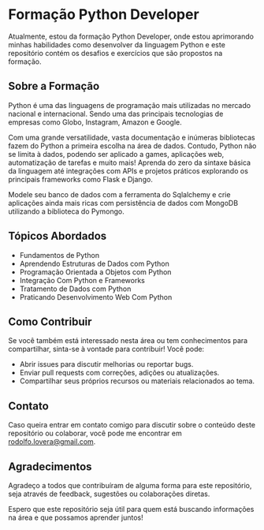 # Formação Python Developer

Atualmente, estou da formação Python Developer, onde estou aprimorando minhas habilidades como desenvolver da linguagem Python e este repositório contém os desafios e exercícios que são propostos na formação. 

## Sobre a Formação

Python é uma das linguagens de programação mais utilizadas no mercado nacional e internacional. Sendo uma das principais tecnologias de empresas como Globo, Instagram, Amazon e Google.

Com uma grande versatilidade, vasta documentação e inúmeras bibliotecas fazem do Python a primeira escolha na área de dados. Contudo, Python não se limita à dados, podendo ser aplicado a games, aplicações web, automatização de tarefas e muito mais! Aprenda do zero da sintaxe básica da linguagem até integrações com APIs e projetos práticos explorando os principais frameworks como Flask e Django.

Modele seu banco de dados com a ferramenta do Sqlalchemy e crie aplicações ainda mais ricas com persistência de dados com MongoDB utilizando a biblioteca do Pymongo.

## Tópicos Abordados

- Fundamentos de Python
- Aprendendo Estruturas de Dados com Python
- Programação Orientada a Objetos com Python
- Integração Com Python e Frameworks
- Tratamento de Dados com Python
- Praticando Desenvolvimento Web Com Python

## Como Contribuir

Se você também está interessado nesta área ou tem conhecimentos para compartilhar, sinta-se à vontade para contribuir! Você pode:

- Abrir issues para discutir melhorias ou reportar bugs.
- Enviar pull requests com correções, adições ou atualizações.
- Compartilhar seus próprios recursos ou materiais relacionados ao tema.

## Contato

Caso queira entrar em contato comigo para discutir sobre o conteúdo deste repositório ou colaborar, você pode me encontrar em rodolfo.lovera@gmail.com.

## Agradecimentos

Agradeço a todos que contribuíram de alguma forma para este repositório, seja através de feedback, sugestões ou colaborações diretas.

Espero que este repositório seja útil para quem está buscando informações na área e que possamos aprender juntos!
